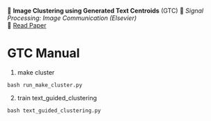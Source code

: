 🧠 **Image Clustering using Generated Text Centroids** (GTC) 
📄 *Signal Processing: Image Communication (Elsevier)*  
🔗 [Read Paper](https://www.sciencedirect.com/science/article/abs/pii/S0923596524000298)

# GTC Manual

1. make cluster

``` bash run_make_cluster.py ```

2. train text_guided_clustering

``` bash text_guided_clustering.py ```

